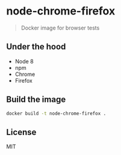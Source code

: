 # node-chrome-firefox

> Docker image for browser tests

## Under the hood

* Node 8
* npm
* Chrome
* Firefox

## Build the image

```sh
docker build -t node-chrome-firefox .
```

## License

MIT
